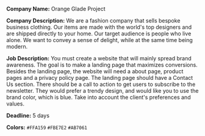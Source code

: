 **Company Name:**
Orange Glade Project

**Company Description:**
We are a fashion company that sells bespoke business clothing. Our items are made with the world's top designers and are shipped directly to your home. Our target audience is people who live alone. We want to convey a sense of delight, while at the same time being modern.

**Job Description:**
You must create a website that will mainly spread brand awareness. The goal is to make a landing page that maximizes conversions. Besides the landing page, the website will need a about page, product pages and a privacy policy page. The landing page should have a Contact Us section. There should be a call to action to get users to subscribe to the newsletter. They would prefer a trendy design, and would like you to use the brand color, which is blue. Take into account the client's preferences and values.

**Deadline:**
5 days

**Colors:**
`#FFA159`
`#FBE7E2`
`#AB7061`